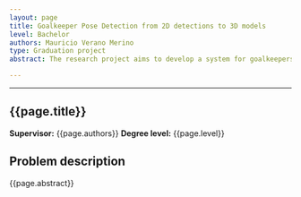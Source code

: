 ```yaml
---
layout: page
title: Goalkeeper Pose Detection from 2D detections to 3D models
level: Bachelor
authors: Mauricio Verano Merino
type: Graduation project
abstract: The research project aims to develop a system for goalkeepers that transforms 2D key point detections from video footage into accurate 3D representations. Using computer vision techniques, the system will detect key points on the goalkeeper's body (such as joints, limbs, and hands) from multiple camera angles or a monocular setup. These 2D key points will then be used to reconstruct a 3D model of the goalkeeper's posture and movements in real-time. The project seeks to improve goalkeeper training by providing precise, in-depth analysis of their positioning, reactions, and decision-making during matches and drills. This could also enhance biomechanical feedback and inform advanced motion prediction models.

---
```


---

## {{page.title}}
**Supervisor:** {{page.authors}}
**Degree level:** {{page.level}}


## Problem description

{{page.abstract}}


